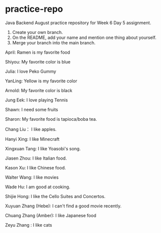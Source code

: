 # practice-repo
Java Backend August practice repository for Week 6 Day 5 assignment.
1. Create your own branch.
2. On the README, add your name and mention one thing about yourself.
3. Merge your branch into the main branch.

April: Ramen is my favorite food

Shiyou: My favorite color is blue

Julia: I love Peko Gummy

YanLing: Yellow is my favorite color

Arnold: My favorite color is black

Jung Eek: I love playing Tennis

Shawn: I need some fruits

Sharon: My favorite food is tapioca/boba tea.

Chang Liu： I like apples.

Hanyi Xing: I like Minecraft

Xingxuan Tang: I like Yoasobi's song.

Jiasen Zhou: I like Italian food.

Kason Xu: I like Chinese food.

Walter Wang: I like movies

Wade Hu: I am good at cooking.

Shijie Hong: I like the Cello Suites and Concertos.

Xuyuan Zhang (Hebe): I can't find a good movie recently.

Chuang Zhang (Amber): I like Japanese food

Zeyu Zhang : I like cats